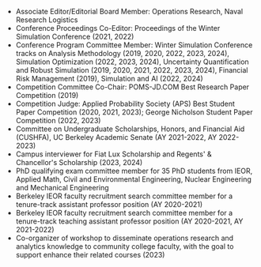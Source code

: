 + Associate Editor/Editorial Board Member: Operations Research, Naval Research Logistics 
+ Conference Proceedings Co-Editor: Proceedings of the Winter Simulation Conference (2021, 2022)
+ Conference Program Committee Member: Winter Simulation Conference tracks on Analysis Methodology (2019, 2020, 2022, 2023, 2024), Simulation Optimization (2022, 2023, 2024), Uncertainty Quantification and Robust Simulation (2019, 2020, 2021, 2022, 2023, 2024), Financial Risk Management (2019), Simulation and AI (2022, 2024)
+ Competition Committee Co-Chair: POMS-JD.COM Best Research Paper Competition (2019)
+ Competition Judge: Applied Probability Society (APS) Best Student Paper Competition (2020, 2021, 2023); George Nicholson Student Paper Competition (2022, 2023)
+ Committee on Undergraduate Scholarships, Honors, and Financial Aid (CUSHFA), UC Berkeley Academic Senate (AY 2021-2022, AY 2022-2023)
+ Campus interviewer for Fiat Lux Scholarship and Regents' & Chancellor's Scholarship (2023, 2024)
+ PhD qualifying exam committee member for 35 PhD students from IEOR, Applied Math, Civil and Environmental Engineering, Nuclear Engineering and Mechanical Engineering
+ Berkeley IEOR faculty recruitment search committee member for a tenure-track assistant professor position (AY 2020-2021)
+ Berkeley IEOR faculty recruitment search committee member for a tenure-track teaching assistant professor position (AY 2020-2021, AY 2021-2022)
+ Co-organizer of workshop to disseminate operations research and analytics knowledge to community college faculty, with the goal to support enhance their related courses (2023) 
